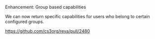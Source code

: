Enhancement: Group based capabilities

We can now return specific capabilities for users who belong to
certain configured groups.

https://github.com/cs3org/reva/pull/2480
